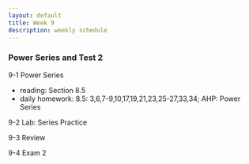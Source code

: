 ```yaml
---
layout: default
title: Week 9
description: weekly schedule
--- 
```

### Power Series and Test 2

9-1 Power Series

* reading: Section 8.5 
* daily homework: 8.5: 3,6,7-9,10,17,19,21,23,25-27,33,34; AHP: Power Series <br>

9-2 Lab: Series Practice 

9-3 Review

9-4 Exam 2




